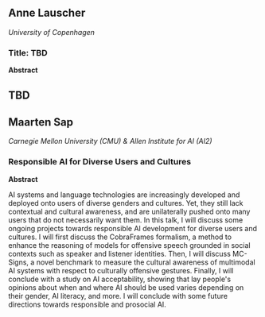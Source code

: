 ## Anne Lauscher
*University of Copenhagen*

### Title: TBD

**Abstract**

TBD
---

## Maarten Sap
*Carnegie Mellon University (CMU) & Allen Institute for AI (AI2)*

### Responsible AI for Diverse Users and Cultures

**Abstract**

AI systems and language technologies are increasingly developed and deployed onto users of diverse genders and cultures. Yet, they still lack contextual and cultural awareness, and are unilaterally pushed onto many users that do not necessarily want them. In this talk, I will discuss some ongoing projects towards responsible AI development for diverse users and cultures.
I will first discuss the CobraFrames formalism, a method to enhance the reasoning of models for offensive speech grounded in social contexts such as speaker and listener identities. Then, I will discuss MC-Signs, a novel benchmark to measure the cultural awareness of multimodal AI systems with respect to culturally offensive gestures. Finally, I will conclude with a study on AI acceptability, showing that lay people's opinions about when and where AI should be used varies depending on their gender, AI literacy, and more. I will conclude with some future directions towards responsible and prosocial AI.

